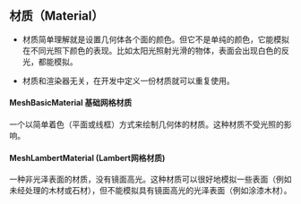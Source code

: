## 材质（Material）

- 材质简单理解就是设置几何体各个面的颜色。但它不是单纯的颜色，它能模拟在不同光照下颜色的表现。比如太阳光照射光滑的物体，表面会出现白色的反光，都能模拟。

- 材质和渲染器无关，在开发中定义一份材质就可以重复使用。

#### MeshBasicMaterial 基础网格材质

一个以简单着色（平面或线框）方式来绘制几何体的材质。这种材质不受光照的影响。

#### MeshLambertMaterial (Lambert网格材质)

一种非光泽表面的材质，没有镜面高光。这种材质可以很好地模拟一些表面（例如未经处理的木材或石材），但不能模拟具有镜面高光的光泽表面（例如涂漆木材）。
